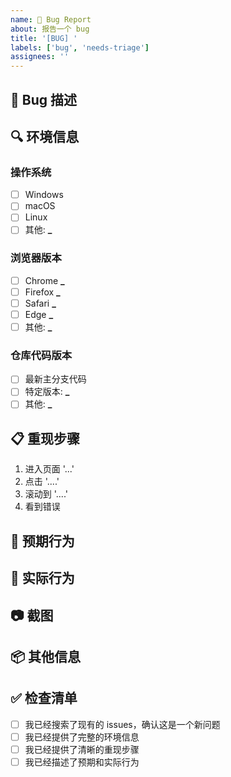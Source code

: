 ```yaml
---
name: 🐛 Bug Report
about: 报告一个 bug
title: '[BUG] '
labels: ['bug', 'needs-triage']
assignees: ''
---
```


## 🐛 Bug 描述

<!-- 请简要描述这个 bug -->

## 🔍 环境信息

<!-- 请填写以下信息 -->

### 操作系统

- [ ] Windows
- [ ] macOS
- [ ] Linux
- [ ] 其他: **\_**

### 浏览器版本

- [ ] Chrome **\_**
- [ ] Firefox **\_**
- [ ] Safari **\_**
- [ ] Edge **\_**
- [ ] 其他: **\_**

### 仓库代码版本

- [ ] 最新主分支代码
- [ ] 特定版本: **\_**
- [ ] 其他: **\_**

## 📋 重现步骤

1. 进入页面 '...'
2. 点击 '....'
3. 滚动到 '....'
4. 看到错误

## 🎯 预期行为

<!-- 描述你期望发生的事情 -->

## 📸 实际行为

<!-- 描述实际发生的事情 -->

## 📷 截图

<!-- 如果适用，添加截图以帮助解释你的问题 -->

## 📦 其他信息

<!-- 添加关于这个问题的任何其他上下文 -->

## ✅ 检查清单

- [ ] 我已经搜索了现有的 issues，确认这是一个新问题
- [ ] 我已经提供了完整的环境信息
- [ ] 我已经提供了清晰的重现步骤
- [ ] 我已经描述了预期和实际行为
